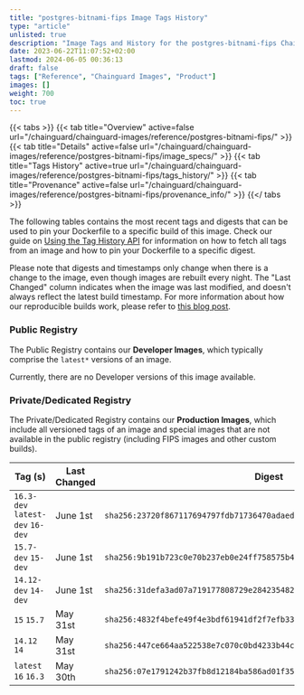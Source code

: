 ```yaml
---
title: "postgres-bitnami-fips Image Tags History"
type: "article"
unlisted: true
description: "Image Tags and History for the postgres-bitnami-fips Chainguard Image"
date: 2023-06-22T11:07:52+02:00
lastmod: 2024-06-05 00:36:13
draft: false
tags: ["Reference", "Chainguard Images", "Product"]
images: []
weight: 700
toc: true
---
```


{{< tabs >}}
{{< tab title="Overview" active=false url="/chainguard/chainguard-images/reference/postgres-bitnami-fips/" >}}
{{< tab title="Details" active=false url="/chainguard/chainguard-images/reference/postgres-bitnami-fips/image_specs/" >}}
{{< tab title="Tags History" active=true url="/chainguard/chainguard-images/reference/postgres-bitnami-fips/tags_history/" >}}
{{< tab title="Provenance" active=false url="/chainguard/chainguard-images/reference/postgres-bitnami-fips/provenance_info/" >}}
{{</ tabs >}}

The following tables contains the most recent tags and digests that can be used to pin your Dockerfile to a specific build of this image. Check our guide on [Using the Tag History API](/chainguard/chainguard-images/using-the-tag-history-api/) for information on how to fetch all tags from an image and how to pin your Dockerfile to a specific digest.

Please note that digests and timestamps only change when there is a change to the image, even though images are rebuilt every night. The "Last Changed" column indicates when the image was last modified, and doesn't always reflect the latest build timestamp. For more information about how our reproducible builds work, please refer to [this blog post](https://www.chainguard.dev/unchained/reproducing-chainguards-reproducible-image-builds).

### Public Registry
The Public Registry contains our **Developer Images**, which typically comprise the `latest*` versions of an image.

Currently, there are no Developer versions of this image available.

### Private/Dedicated Registry
The Private/Dedicated Registry contains our **Production Images**, which include all versioned tags of an image and special images that are not available in the public registry (including FIPS images and other custom builds).

| Tag (s)                           | Last Changed | Digest                                                                    |
|-----------------------------------|--------------|---------------------------------------------------------------------------|
|  `16.3-dev` `latest-dev` `16-dev` | June 1st     | `sha256:23720f867117694797fdb71736470adaed8402ac7b590710f0cf13ccd53c415f` |
|  `15.7-dev` `15-dev`              | June 1st     | `sha256:9b191b723c0e70b237eb0e24ff758575b45b7553e3c5e7ba8d212d343fbbb11f` |
|  `14.12-dev` `14-dev`             | June 1st     | `sha256:31defa3ad07a719177808729e2842354820e05f5d57d78af4b0b3798043b9aa2` |
|  `15` `15.7`                      | May 31st     | `sha256:4832f4befe49f4e3bdf61941df2f7efb334ed7448266d4970ba17d314d03e070` |
|  `14.12` `14`                     | May 31st     | `sha256:447ce664aa522538e7c070c0bd4233b44c82e4dafe8045e806b4a1b63fdcb399` |
|  `latest` `16` `16.3`             | May 30th     | `sha256:07e1791242b37fb8d12184ba586ad01f352b2a449409cbef7b460aeb01afda52` |

